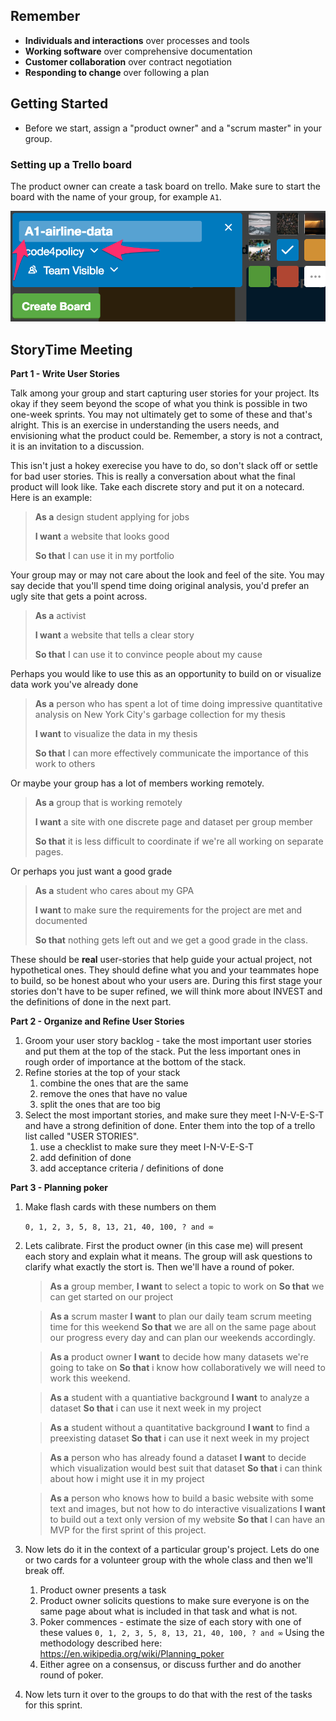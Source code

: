 ## Remember

* **Individuals and interactions** over processes and tools
* **Working software** over comprehensive documentation
* **Customer collaboration** over contract negotiation
* **Responding to change** over following a plan

## Getting Started

- Before we start, assign a "product owner" and a "scrum master" in your group.

### Setting up a Trello board

The product owner can create a task board on trello. Make sure to start the board with the name of your group, for example `A1`.

![](../assets/trello.png)

## StoryTime Meeting

**Part 1 - Write User Stories**

Talk among your group and start capturing user stories for your project. Its okay if they seem beyond the scope of what you think is possible in two one-week sprints. You may not ultimately get to some of these and that's alright. This is an exercise in understanding the users needs, and envisioning what the product could be. Remember, a story is not a contract, it is an invitation to a discussion. 

This isn't just a hokey exerecise you have to do, so don't slack off or settle for bad user stories. This is really a conversation about what the final product will look like. Take each discrete story and put it on a notecard. Here is an example:

> **As a** design student applying for jobs
>
> **I want** a website that looks good
>
> **So that** I can use it in my portfolio

Your group may or may not care about the look and feel of the site. You may say decide that you'll spend time doing original analysis, you'd prefer an ugly site that gets a point across.

> **As a** activist
>
> **I want** a website that tells a clear story
>
> **So that** I can use it to convince people about my cause

Perhaps you would like to use this as an opportunity to build on or visualize data work you've already done

> **As a** person who has spent a lot of time doing impressive quantitative analysis on New York City's garbage collection for my thesis
>
> **I want** to visualize the data in my thesis
>
> **So that** I can more effectively communicate the importance of this work to others

Or maybe your group has a lot of members working remotely.

> **As a** group that is working remotely
>
> **I want** a site with one discrete page and dataset per group member
>
> **So that** it is less difficult to coordinate if we're all working on separate pages.

Or perhaps you just want a good grade

> **As a** student who cares about my GPA
>
> **I want** to make sure the requirements for the project are met and documented
>
> **So that** nothing gets left out and we get a good grade in the class.
 
These should be **real** user-stories that help guide your  actual project, not hypothetical ones. They should define what you and your teammates hope to build, so be honest about who your users are. During this first stage your stories don't have to be super refined, we will think more about INVEST and the definitions of done in the next part.


**Part 2 - Organize and Refine User Stories**

1. Groom your user story backlog - take the most important user stories and put them at the top of the stack. Put the less important ones in rough order of importance at the bottom of the stack.
2. Refine stories at the top of your stack
	1. combine the ones that are the same
	2. remove the ones that have no value
	3. split the ones that are too big
3. Select the most important stories, and make sure they meet I-N-V-E-S-T and have a strong definition of done. Enter them into the top of a trello list called "USER STORIES".
	1. use a checklist to make sure they meet I-N-V-E-S-T
	2. add definition of done
	3. add acceptance criteria / definitions of done

**Part 3 - Planning poker**

1. Make flash cards with these numbers on them

 	`0, 1, 2, 3, 5, 8, 13, 21, 40, 100, ? and ∞`

2. Lets calibrate. First the product owner (in this case me) will present each story and explain what it means. The group will ask questions to clarify what exactly the stort is. Then we'll have a round of poker.

	> **As a** group member,
	> **I want** to select a topic to work on
	> **So that** we can get started on our project

	> **As a** scrum master
	> **I want** to plan our daily team scrum meeting time for this weekend
	> **So that** we are all on the same page about our progress every day and can plan our weekends accordingly.

	> **As a** product owner
	> **I want** to decide how many datasets we're going to take on
	> **So that** i know how collaboratively we will need to work this weekend.

	> **As a** student with a quantiative background
	> **I want** to analyze a dataset
	> **So that** i can use it next week in my project

	> **As a** student without a quantitative background
	> **I want** to find a preexisting dataset
	> **So that** i can use it next week in my project

	> **As a** person who has already found a dataset
	> **I want** to decide which visualization would best suit that dataset
	> **So that** i can think about how i might use it in my project

	> **As a** person who knows how to build a basic website with some text and images, but not how to do interactive visualizations
	> **I want** to build out a text only version of my website
	> **So that** I can have an MVP for the first sprint of this project.

1. Now lets do it in the context of a particular group's project. Lets do one or two cards for a volunteer group with the whole class and then we'll break off.
	1. Product owner presents a task
	2. Product owner solicits questions to make sure everyone is on the same page about what is included in that task and what is not.
	3. Poker commences - estimate the size of each story with one of these values
 	`0, 1, 2, 3, 5, 8, 13, 21, 40, 100, ? and ∞` Using the methodology described here: 	https://en.wikipedia.org/wiki/Planning_poker
	4. Either agree on a consensus, or discuss further and do another round of poker.
2. Now lets turn it over to the groups to do that with the rest of the tasks for this sprint.

